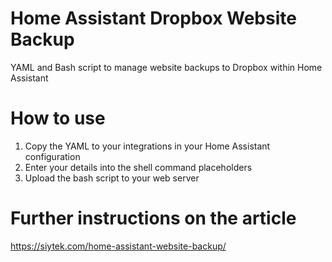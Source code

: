 # Home Assistant Dropbox Website Backup
 YAML and Bash script to manage website backups to Dropbox within Home Assistant

# How to use

 1. Copy the YAML to your integrations in your Home Assistant configuration
 2. Enter your details into the shell command placeholders
 3. Upload the bash script to your web server

# Further instructions on the article

https://siytek.com/home-assistant-website-backup/
